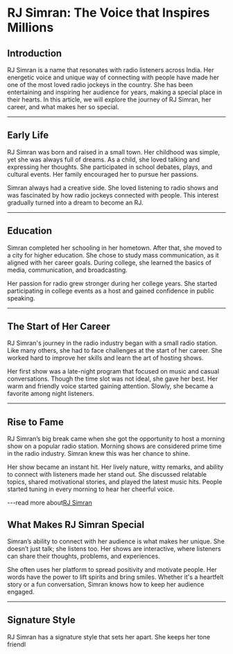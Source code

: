 # RJ Simran: The Voice that Inspires Millions

## Introduction  
RJ Simran is a name that resonates with radio listeners across India. Her energetic voice and unique way of connecting with people have made her one of the most loved radio jockeys in the country. She has been entertaining and inspiring her audience for years, making a special place in their hearts. In this article, we will explore the journey of RJ Simran, her career, and what makes her so special.  

---

## Early Life  
RJ Simran was born and raised in a small town. Her childhood was simple, yet she was always full of dreams. As a child, she loved talking and expressing her thoughts. She participated in school debates, plays, and cultural events. Her family encouraged her to pursue her passions.  

Simran always had a creative side. She loved listening to radio shows and was fascinated by how radio jockeys connected with people. This interest gradually turned into a dream to become an RJ.  

---

## Education  
Simran completed her schooling in her hometown. After that, she moved to a city for higher education. She chose to study mass communication, as it aligned with her career goals. During college, she learned the basics of media, communication, and broadcasting.  

Her passion for radio grew stronger during her college years. She started participating in college events as a host and gained confidence in public speaking.  

---

## The Start of Her Career  
RJ Simran's journey in the radio industry began with a small radio station. Like many others, she had to face challenges at the start of her career. She worked hard to improve her skills and learn the art of hosting shows.  

Her first show was a late-night program that focused on music and casual conversations. Though the time slot was not ideal, she gave her best. Her warm and friendly voice started gaining attention. Slowly, she became a favorite among night listeners.  

---

## Rise to Fame  
RJ Simran’s big break came when she got the opportunity to host a morning show on a popular radio station. Morning shows are considered prime time in the radio industry. Simran knew this was her chance to shine.  

Her show became an instant hit. Her lively nature, witty remarks, and ability to connect with listeners made her stand out. She discussed relatable topics, shared motivational stories, and played the latest music hits. People started tuning in every morning to hear her cheerful voice.  

---read more about[RJ Simran](https://thehindiworld.com/rj-simran-singh-biography-death-wiki/)

## What Makes RJ Simran Special  
Simran’s ability to connect with her audience is what makes her unique. She doesn’t just talk; she listens too. Her shows are interactive, where listeners can share their thoughts, problems, and experiences.  

She often uses her platform to spread positivity and motivate people. Her words have the power to lift spirits and bring smiles. Whether it's a heartfelt story or a fun conversation, Simran knows how to keep her audience engaged.  

---

## Signature Style  
RJ Simran has a signature style that sets her apart. She keeps her tone friendl
